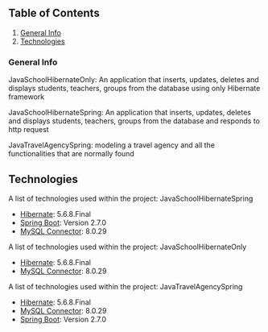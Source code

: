 ## Table of Contents
1. [General Info](#general-info)
2. [Technologies](#technologies)
### General Info

JavaSchoolHibernateOnly: 
An application that inserts, updates, deletes and displays students, teachers, groups from the database using only Hibernate framework

JavaSchoolHibernateSpring: An application that inserts, updates, deletes and displays students, teachers, groups from the database and responds to http request


JavaTravelAgencySpring: modeling a travel agency and all the functionalities that are normally found


## Technologies

A list of technologies used within the project: JavaSchoolHibernateSpring
* [Hibernate](https://hibernate.org): 5.6.8.Final
* [Spring Boot](https://spring.io/projects/spring-boot): Version 2.7.0
* [MySQL Connector](https://www.mysql.com/products/connector/): 8.0.29

A list of technologies used within the project: JavaSchoolHibernateOnly
* [Hibernate](https://hibernate.org): 5.6.8.Final
* [MySQL Connector](https://www.mysql.com/products/connector/): 8.0.29

A list of technologies used within the project: JavaTravelAgencySpring
* [Hibernate](https://hibernate.org): 5.6.8.Final
* [MySQL Connector](https://www.mysql.com/products/connector/): 8.0.29
* [Spring Boot](https://spring.io/projects/spring-boot): Version 2.7.0
